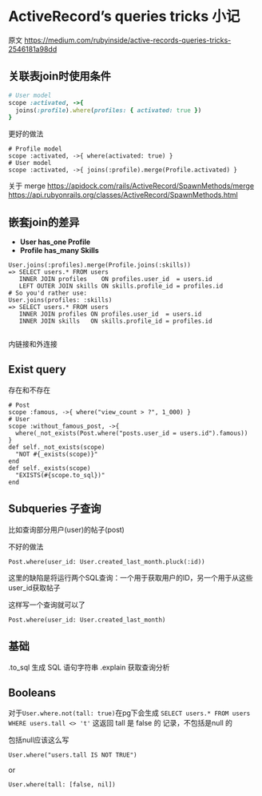 # ActiveRecord’s queries tricks 小记

原文 https://medium.com/rubyinside/active-records-queries-tricks-2546181a98dd

## 关联表join时使用条件

```ruby
# User model
scope :activated, ->{
  joins(:profile).where(profiles: { activated: true })
}
```

更好的做法 

```
# Profile model
scope :activated, ->{ where(activated: true) }
# User model
scope :activated, ->{ joins(:profile).merge(Profile.activated) }
```

关于 merge
https://apidock.com/rails/ActiveRecord/SpawnMethods/merge
https://api.rubyonrails.org/classes/ActiveRecord/SpawnMethods.html

## 嵌套join的差异

* **User has_one Profile**
* **Profile has_many Skills**


```
User.joins(:profiles).merge(Profile.joins(:skills))
=> SELECT users.* FROM users 
   INNER JOIN profiles    ON profiles.user_id  = users.id
   LEFT OUTER JOIN skills ON skills.profile_id = profiles.id
# So you'd rather use:
User.joins(profiles: :skills)
=> SELECT users.* FROM users 
   INNER JOIN profiles ON profiles.user_id  = users.id
   INNER JOIN skills   ON skills.profile_id = profiles.id
   
```

内链接和外连接


## Exist query

存在和不存在

```
# Post
scope :famous, ->{ where("view_count > ?", 1_000) }
# User
scope :without_famous_post, ->{
  where(_not_exists(Post.where("posts.user_id = users.id").famous))
}
def self._not_exists(scope)
  "NOT #{_exists(scope)}"
end
def self._exists(scope)
  "EXISTS(#{scope.to_sql})"
end
```

## Subqueries 子查询

比如查询部分用户(user)的帖子(post)

不好的做法

```
Post.where(user_id: User.created_last_month.pluck(:id))
```

这里的缺陷是将运行两个SQL查询：一个用于获取用户的ID，另一个用于从这些user_id获取帖子

这样写一个查询就可以了
```
Post.where(user_id: User.created_last_month)
```


## 基础

.to_sql 生成 SQL 语句字符串
.explain 获取查询分析

## Booleans

对于`User.where.not(tall: true)`在pg下会生成
`SELECT users.* FROM users WHERE users.tall <> 't'` 
这返回 tall 是 false 的 记录，不包括是null 的

包括null应该这么写

```
User.where("users.tall IS NOT TRUE")
```
or 
```
User.where(tall: [false, nil])
```